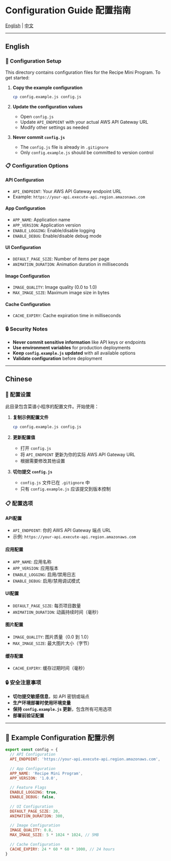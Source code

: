 # Configuration Guide 配置指南

[English](#english) | [中文](#chinese)

---

## English

### 🔧 Configuration Setup

This directory contains configuration files for the Recipe Mini Program. To get started:

1. **Copy the example configuration**
   ```bash
   cp config.example.js config.js
   ```

2. **Update the configuration values**
   - Open `config.js`
   - Update `API_ENDPOINT` with your actual AWS API Gateway URL
   - Modify other settings as needed

3. **Never commit `config.js`**
   - The `config.js` file is already in `.gitignore`
   - Only `config.example.js` should be committed to version control

### 📋 Configuration Options

#### API Configuration
- `API_ENDPOINT`: Your AWS API Gateway endpoint URL
- Example: `https://your-api.execute-api.region.amazonaws.com`

#### App Configuration
- `APP_NAME`: Application name
- `APP_VERSION`: Application version
- `ENABLE_LOGGING`: Enable/disable logging
- `ENABLE_DEBUG`: Enable/disable debug mode

#### UI Configuration
- `DEFAULT_PAGE_SIZE`: Number of items per page
- `ANIMATION_DURATION`: Animation duration in milliseconds

#### Image Configuration
- `IMAGE_QUALITY`: Image quality (0.0 to 1.0)
- `MAX_IMAGE_SIZE`: Maximum image size in bytes

#### Cache Configuration
- `CACHE_EXPIRY`: Cache expiration time in milliseconds

### 🔒 Security Notes

- **Never commit sensitive information** like API keys or endpoints
- **Use environment variables** for production deployments
- **Keep `config.example.js` updated** with all available options
- **Validate configuration** before deployment

---

## Chinese

### 🔧 配置设置

此目录包含菜谱小程序的配置文件。开始使用：

1. **复制示例配置文件**
   ```bash
   cp config.example.js config.js
   ```

2. **更新配置值**
   - 打开 `config.js`
   - 将 `API_ENDPOINT` 更新为你的实际 AWS API Gateway URL
   - 根据需要修改其他设置

3. **切勿提交 `config.js`**
   - `config.js` 文件已在 `.gitignore` 中
   - 只有 `config.example.js` 应该提交到版本控制

### 📋 配置选项

#### API配置
- `API_ENDPOINT`: 你的 AWS API Gateway 端点 URL
- 示例: `https://your-api.execute-api.region.amazonaws.com`

#### 应用配置
- `APP_NAME`: 应用名称
- `APP_VERSION`: 应用版本
- `ENABLE_LOGGING`: 启用/禁用日志
- `ENABLE_DEBUG`: 启用/禁用调试模式

#### UI配置
- `DEFAULT_PAGE_SIZE`: 每页项目数量
- `ANIMATION_DURATION`: 动画持续时间（毫秒）

#### 图片配置
- `IMAGE_QUALITY`: 图片质量（0.0 到 1.0）
- `MAX_IMAGE_SIZE`: 最大图片大小（字节）

#### 缓存配置
- `CACHE_EXPIRY`: 缓存过期时间（毫秒）

### 🔒 安全注意事项

- **切勿提交敏感信息**，如 API 密钥或端点
- **生产环境部署时使用环境变量**
- **保持 `config.example.js` 更新**，包含所有可用选项
- **部署前验证配置**

---

## 📝 Example Configuration 配置示例

```javascript
export const config = {
  // API Configuration
  API_ENDPOINT: 'https://your-api.execute-api.region.amazonaws.com',
  
  // App Configuration
  APP_NAME: 'Recipe Mini Program',
  APP_VERSION: '1.0.0',
  
  // Feature Flags
  ENABLE_LOGGING: true,
  ENABLE_DEBUG: false,
  
  // UI Configuration
  DEFAULT_PAGE_SIZE: 20,
  ANIMATION_DURATION: 300,
  
  // Image Configuration
  IMAGE_QUALITY: 0.8,
  MAX_IMAGE_SIZE: 5 * 1024 * 1024, // 5MB
  
  // Cache Configuration
  CACHE_EXPIRY: 24 * 60 * 60 * 1000, // 24 hours
}
```
